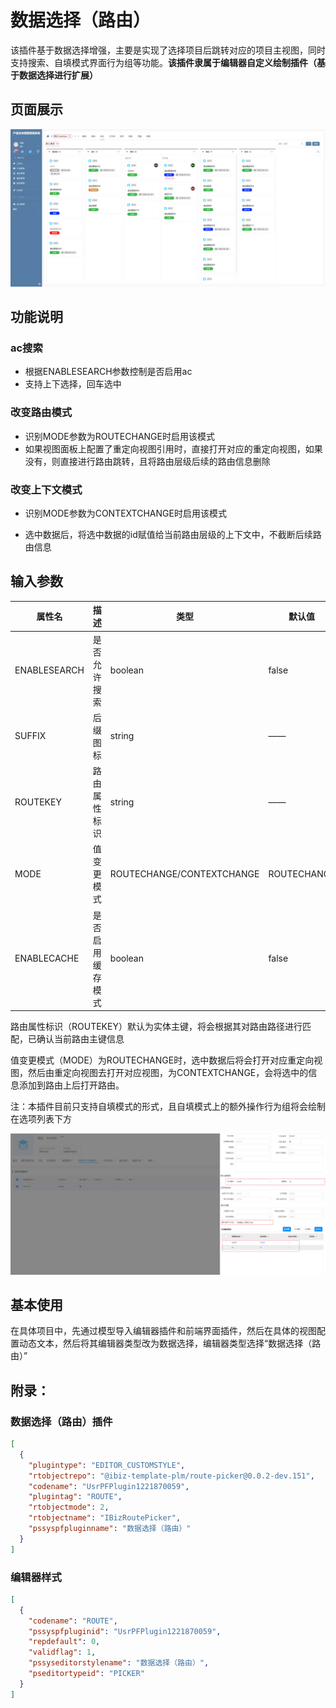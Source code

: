 # 数据选择（路由）

该插件基于数据选择增强，主要是实现了选择项目后跳转对应的项目主视图，同时支持搜索、自填模式界面行为组等功能。**该插件隶属于编辑器自定义绘制插件（基于数据选择进行扩展）**


## 页面展示

![image](./public/assets/images/scene.png)


## 功能说明

### ac搜索

- 根据ENABLESEARCH参数控制是否启用ac
- 支持上下选择，回车选中

### 改变路由模式

- 识别MODE参数为ROUTECHANGE时启用该模式
- 如果视图面板上配置了重定向视图引用时，直接打开对应的重定向视图，如果没有，则直接进行路由跳转，且将路由层级后续的路由信息删除

### 改变上下文模式

- 识别MODE参数为CONTEXTCHANGE时启用该模式

- 选中数据后，将选中数据的id赋值给当前路由层级的上下文中，不截断后续路由信息


## 输入参数

| 属性名       | 描述         | 类型                      | 默认值      |
| ------------ | ------------ | ------------------------- | ----------- |
| ENABLESEARCH | 是否允许搜索 | boolean                   | false       |
| SUFFIX       | 后缀图标     | string                    | ——          |
| ROUTEKEY     | 路由属性标识 | string                    | ——          |
| MODE         | 值变更模式   | ROUTECHANGE/CONTEXTCHANGE | ROUTECHANGE |
| ENABLECACHE  | 是否启用缓存模式   | boolean             | false |

路由属性标识（ROUTEKEY）默认为实体主键，将会根据其对路由路径进行匹配，已确认当前路由主键信息

值变更模式（MODE）为ROUTECHANGE时，选中数据后将会打开对应重定向视图，然后由重定向视图去打开对应视图，为CONTEXTCHANGE，会将选中的信息添加到路由上后打开路由。

注：本插件目前只支持自填模式的形式，且自填模式上的额外操作行为组将会绘制在选项列表下方

![image](./public/assets/images/route-picker-config.png)


## 基本使用

在具体项目中，先通过模型导入编辑器插件和前端界面插件，然后在具体的视图配置动态文本，然后将其编辑器类型改为数据选择，编辑器类型选择“数据选择（路由）”

## 附录：

### 数据选择（路由）插件

```json
[
  {
    "plugintype": "EDITOR_CUSTOMSTYLE",
    "rtobjectrepo": "@ibiz-template-plm/route-picker@0.0.2-dev.151",
    "codename": "UsrPFPlugin1221870059",
    "plugintag": "ROUTE",
    "rtobjectmode": 2,
    "rtobjectname": "IBizRoutePicker",
    "pssyspfpluginname": "数据选择（路由）"
  }
]
```

### 编辑器样式
```json
[
  {
    "codename": "ROUTE",
    "pssyspfpluginid": "UsrPFPlugin1221870059",
    "repdefault": 0,
    "validflag": 1,
    "pssyseditorstylename": "数据选择（路由）",
    "pseditortypeid": "PICKER"
  }
]
```


